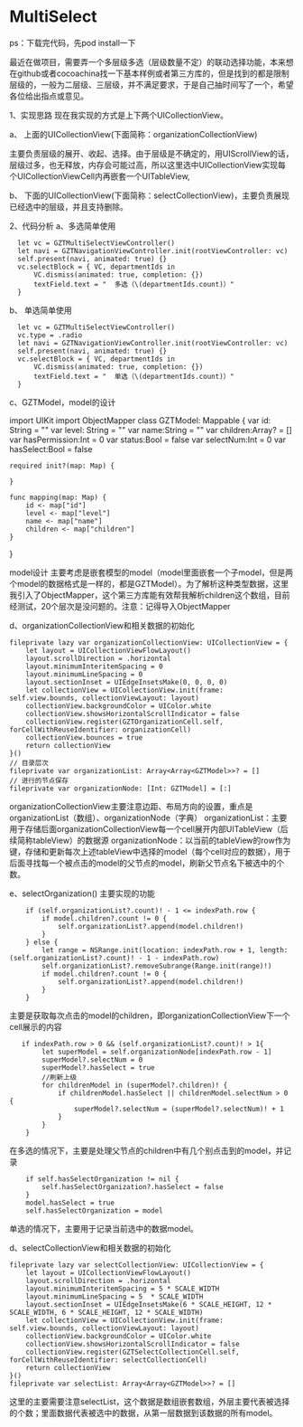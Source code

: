 # MultiSelect
ps：下载完代码，先pod install一下

最近在做项目，需要弄一个多层级多选（层级数量不定）的联动选择功能，本来想在github或者cocoachina找一下基本样例或者第三方库的，但是找到的都是限制层级的，一般为二层级、三层级，并不满足要求，于是自己抽时间写了一个，希望各位给出指点或意见。



1、实现思路
现在我实现的方式是上下两个UICollectionView。

a、 上面的UICollectionView(下面简称：organizationCollectionView)

 主要负责层级的展开、收起、选择。由于层级是不确定的，用UIScrollView的话，层级过多，也无释放，内存会可能过高，所以这里选中UICollectionView实现每个UICollectionViewCell内再嵌套一个UITableView,


b、 下面的UICollectionView(下面简称：selectCollectionView)，主要负责展现已经选中的层级，并且支持删除。



2、代码分析
a、多选简单使用

      let vc = GZTMultiSelectViewController()
      let navi = GZTNavigationViewController.init(rootViewController: vc)
      self.present(navi, animated: true) {}
      vc.selectBlock = { VC, departmentIds in
          VC.dismiss(animated: true, completion: {})
          textField.text = "  多选（\(departmentIds.count)）"
      }


b、 单选简单使用

      let vc = GZTMultiSelectViewController()
      vc.type = .radio
      let navi = GZTNavigationViewController.init(rootViewController: vc)
      self.present(navi, animated: true) {}
      vc.selectBlock = { VC, departmentIds in
          VC.dismiss(animated: true, completion: {})
          textField.text = "  单选（\(departmentIds.count)）"
      }




c、GZTModel，model的设计


import UIKit
import ObjectMapper
class GZTModel: Mappable {
    var id: String = ""
    var level: String = ""
    var name:String  = ""
    var children:Array<GZTModel>? = []
    var hasPermission:Int  = 0
    var status:Bool  = false
    var selectNum:Int = 0
    var hasSelect:Bool = false
    
    required init?(map: Map) {
        
    }
    
    func mapping(map: Map) {
        id <- map["id"]
        level <- map["level"]
        name <- map["name"]
        children <- map["children"]
    }
    
}


model设计
主要考虑是嵌套模型的model（model里面嵌套一个子model，但是两个model的数据格式是一样的，都是GZTModel）。为了解析这种类型数据，这里我引入了ObjectMapper，这个第三方库能有效帮我解析children这个数组，目前经测试，20个层次是没问题的。注意：记得导入ObjectMapper

d、organizationCollectionView和相关数据的初始化

    fileprivate lazy var organizationCollectionView: UICollectionView = {
        let layout = UICollectionViewFlowLayout()
        layout.scrollDirection = .horizontal
        layout.minimumInteritemSpacing = 0
        layout.minimumLineSpacing = 0
        layout.sectionInset = UIEdgeInsetsMake(0, 0, 0, 0)
        let collectionView = UICollectionView.init(frame: self.view.bounds, collectionViewLayout: layout)
        collectionView.backgroundColor = UIColor.white
        collectionView.showsHorizontalScrollIndicator = false
        collectionView.register(GZTOrganizationCell.self, forCellWithReuseIdentifier: organizationCell)
        collectionView.bounces = true
        return collectionView
    }()
    // 目录层次
    fileprivate var organizationList: Array<Array<GZTModel>>? = []
    // 进行的节点保存
    fileprivate var organizationNode: [Int: GZTModel] = [:]

organizationCollectionView主要注意边距、布局方向的设置，重点是organizationList（数组）、organizationNode（字典）
organizationList：主要用于存储后面organizationCollectionView每一个cell展开内部UITableView（后续简称tableView）的数据源
organizationNode：以当前的tableView的row作为键，存储和更新每次上述tableView中选择的model（每个cell对应的数据），用于后面寻找每一个被点击的model的父节点的model，刷新父节点名下被选中的个数。

e、selectOrganization()  主要实现的功能

        if (self.organizationList?.count)! - 1 <= indexPath.row {
            if model.children?.count != 0 {
                self.organizationList?.append(model.children!)
            }
        } else {
            let range = NSRange.init(location: indexPath.row + 1, length: (self.organizationList?.count)! - 1 - indexPath.row)
            self.organizationList?.removeSubrange(Range.init(range)!)
            if model.children?.count != 0 {
                self.organizationList?.append(model.children!)
            }
        }
主要是获取每次点击的model的children，即organizationCollectionView下一个cell展示的内容


       if indexPath.row > 0 && (self.organizationList?.count)! > 1{
            let superModel = self.organizationNode[indexPath.row - 1]
            superModel?.selectNum = 0
            superModel?.hasSelect = true
            //刷新上级
            for childrenModel in (superModel?.children)! {
                if childrenModel.hasSelect || childrenModel.selectNum > 0 {
                    superModel?.selectNum = (superModel?.selectNum)! + 1
                }
            }
        }
在多选的情况下，主要是处理父节点的children中有几个别点击到的model，并记录

        if self.hasSelectOrganization != nil {
            self.hasSelectOrganization?.hasSelect = false
        }
        model.hasSelect = true
        self.hasSelectOrganization = model
单选的情况下，主要用于记录当前选中的数据model。

d、selectCollectionView和相关数据的初始化

    fileprivate lazy var selectCollectionView: UICollectionView = {
        let layout = UICollectionViewFlowLayout()
        layout.scrollDirection = .horizontal
        layout.minimumInteritemSpacing = 5 * SCALE_WIDTH
        layout.minimumLineSpacing = 5  * SCALE_WIDTH
        layout.sectionInset = UIEdgeInsetsMake(6 * SCALE_HEIGHT, 12 * SCALE_WIDTH, 6 * SCALE_HEIGHT, 12 * SCALE_WIDTH)
        let collectionView = UICollectionView.init(frame: self.view.bounds, collectionViewLayout: layout)
        collectionView.backgroundColor = UIColor.white
        collectionView.showsHorizontalScrollIndicator = false
        collectionView.register(GZTSelectCollectionCell.self, forCellWithReuseIdentifier: selectCollectionCell)
        return collectionView
    }()
    fileprivate var selectList: Array<Array<GZTModel>>? = []
 
 这里的主要需要注意selectList，这个数据是数组嵌套数组，外层主要代表被选择的个数；里面数据代表被选中的数据，从第一层数据到该数据的所有model。





